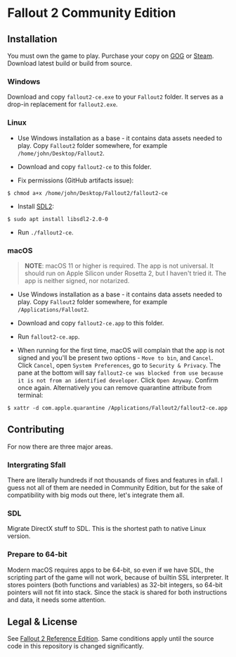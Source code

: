 # Fallout 2 Community Edition

## Installation

You must own the game to play. Purchase your copy on [GOG](https://www.gog.com/game/fallout_2) or [Steam](https://store.steampowered.com/app/38410). Download latest build or build from source.

### Windows

Download and copy `fallout2-ce.exe` to your `Fallout2` folder. It serves as a drop-in replacement for `fallout2.exe`.

### Linux

- Use Windows installation as a base - it contains data assets needed to play. Copy `Fallout2` folder somewhere, for example `/home/john/Desktop/Fallout2`.

- Download and copy `fallout2-ce` to this folder.

- Fix permissions (GitHub artifacts issue):

```console
$ chmod a+x /home/john/Desktop/Fallout2/fallout2-ce
```

- Install [SDL2](https://libsdl.org/download-2.0.php):

```console
$ sudo apt install libsdl2-2.0-0
```

- Run `./fallout2-ce`.

### macOS

> **NOTE**: macOS 11 or higher is required. The app is not universal. It should run on Apple Silicon under Rosetta 2, but I haven't tried it. The app is neither signed, nor notarized.

- Use Windows installation as a base - it contains data assets needed to play. Copy `Fallout2` folder somewhere, for example `/Applications/Fallout2`.

- Download and copy `fallout2-ce.app` to this folder.

- Run `fallout2-ce.app`.

- When running for the first time, macOS will complain that the app is not signed and you'll be present two options - `Move to bin`, and `Cancel`. Click `Cancel`, open `System Preferences`, go to `Security & Privacy`. The pane at the bottom will say `fallout2-ce was blocked from use because it is not from an identified developer`. Click `Open Anyway`. Confirm once again. Alternatively you can remove quarantine attribute from terminal:

```console
$ xattr -d com.apple.quarantine /Applications/Fallout2/fallout2-ce.app
```

## Contributing

For now there are three major areas.

### Intergrating Sfall

There are literally hundreds if not thousands of fixes and features in sfall. I guess not all of them are needed in Community Edition, but for the sake of compatibility with big mods out there, let's integrate them all.

### SDL

Migrate DirectX stuff to SDL. This is the shortest path to native Linux version.

### Prepare to 64-bit

Modern macOS requires apps to be 64-bit, so even if we have SDL, the scripting part of the game will not work, because of builtin SSL interpreter. It stores pointers (both functions and variables) as 32-bit integers, so 64-bit pointers will not fit into stack. Since the stack is shared for both instructions and data, it needs some attention.


## Legal & License

See [Fallout 2 Reference Edition](https://github.com/alexbatalov/fallout2-re). Same conditions apply until the source code in this repository is changed significantly.
